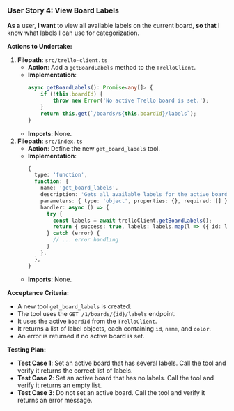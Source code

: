 ### User Story 4: View Board Labels
**As a** user, **I want** to view all available labels on the current board, **so that** I know what labels I can use for categorization.

**Actions to Undertake:**
1.  **Filepath**: `src/trello-client.ts`
    -   **Action**: Add a `getBoardLabels` method to the `TrelloClient`.
    -   **Implementation**:
        ```typescript
        async getBoardLabels(): Promise<any[]> {
            if (!this.boardId) {
                throw new Error('No active Trello board is set.');
            }
            return this.get(`/boards/${this.boardId}/labels`);
        }
        ```
    -   **Imports**: None.
2.  **Filepath**: `src/index.ts`
    -   **Action**: Define the new `get_board_labels` tool.
    -   **Implementation**:
        ```typescript
        {
          type: 'function',
          function: {
            name: 'get_board_labels',
            description: 'Gets all available labels for the active board.',
            parameters: { type: 'object', properties: {}, required: [] },
            handler: async () => {
              try {
                const labels = await trelloClient.getBoardLabels();
                return { success: true, labels: labels.map(l => ({ id: l.id, name: l.name, color: l.color })) };
              } catch (error) {
                // ... error handling
              }
            },
          },
        }
        ```
    -   **Imports**: None.

**Acceptance Criteria:**
-   A new tool `get_board_labels` is created.
-   The tool uses the `GET /1/boards/{id}/labels` endpoint.
-   It uses the active `boardId` from the `TrelloClient`.
-   It returns a list of label objects, each containing `id`, `name`, and `color`.
-   An error is returned if no active board is set.

**Testing Plan:**
-   **Test Case 1**: Set an active board that has several labels. Call the tool and verify it returns the correct list of labels.
-   **Test Case 2**: Set an active board that has no labels. Call the tool and verify it returns an empty list.
-   **Test Case 3**: Do not set an active board. Call the tool and verify it returns an error message.